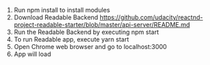 
1. Run npm install to install modules
2. Download Readable Backend https://github.com/udacity/reactnd-project-readable-starter/blob/master/api-server/README.md
3. Run the Readable Backend by executing npm start
4. To run Readable app, execute yarn start
5. Open Chrome web browser and go to localhost:3000
6. App will load
